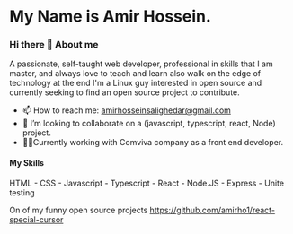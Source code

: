 # My Name is Amir Hossein.

### Hi there 👋 About me

A passionate, self-taught web developer, professional in skills that I am master, and always love
to teach and learn also walk on the edge of technology at the end I'm a Linux guy interested in
open source and currently seeking to find an open source project to contribute.

- 📫 How to reach me: amirhosseinsalighedar@gmail.com
- 👯 I’m looking to collaborate on a (javascript, typescript, react, Node) project.
- 👨‍💻Currently working with Comviva company as a front end developer.

#### My Skills

HTML - CSS - Javascript - Typescript - React - Node.JS - Express - Unite testing

On of my funny open source projects https://github.com/amirho1/react-special-cursor

<!--
**amirho1/amirho1** is a ✨ _special_ ✨ repository because its `README.md` (this file) appears on your GitHub profile.

Here are some ideas tgit@github.com:amirho1/amirho1.gito get you started:

- 🔭 I’m currently working on ...
- 🌱 I’m currently learning ...
- 🤔 I’m looking for help with ...
- 💬 Ask me about ...
- 📫 How to reach me: ...
- 😄 Pronouns: ...
- ⚡ Fun fact: ...
-->
